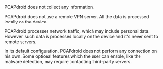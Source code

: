 PCAPdroid does not collect any information.

PCAPdroid does not use a remote VPN server. All the data is processed locally on the device.

PCAPdroid processes network traffic, which may include personal data. However, such data is processed locally on the device and it's never sent to remote servers.

In its default configuration, PCAPdroid does not perform any connection on his own. Some optional features which the user can enable, like the malware detection, may require contacting third-party servers.
